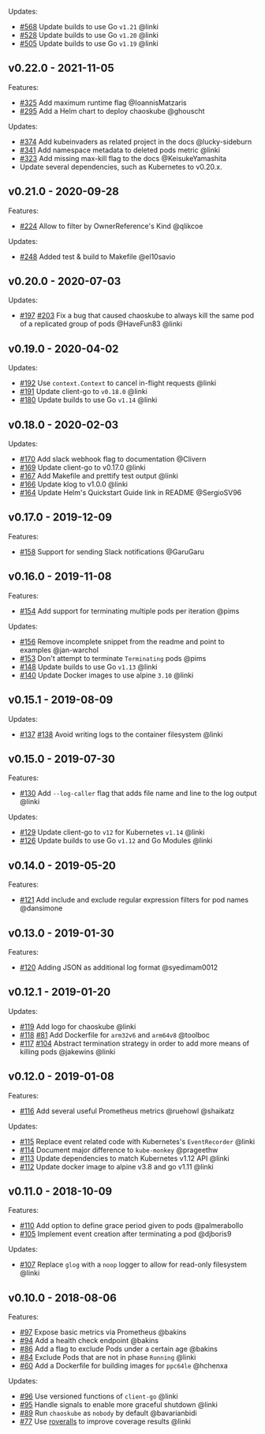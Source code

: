   Updates:
  * [#568](https://github.com/linki/chaoskube/pull/568) Update builds to use Go `v1.21` @linki
  * [#528](https://github.com/linki/chaoskube/pull/528) Update builds to use Go `v1.20` @linki
  * [#505](https://github.com/linki/chaoskube/pull/505) Update builds to use Go `v1.19` @linki

## v0.22.0 - 2021-11-05

  Features:
  * [#325](https://github.com/linki/chaoskube/pull/325) Add maximum runtime flag @IoannisMatzaris
  * [#295](https://github.com/linki/chaoskube/pull/295) Add a Helm chart to deploy chaoskube @ghouscht

  Updates:
  * [#374](https://github.com/linki/chaoskube/pull/374) Add kubeinvaders as related project in the docs @lucky-sideburn
  * [#341](https://github.com/linki/chaoskube/pull/341) Add namespace metadata to deleted pods metric @linki
  * [#323](https://github.com/linki/chaoskube/pull/323) Add missing max-kill flag to the docs @KeisukeYamashita
  * Update several dependencies, such as Kubernetes to v0.20.x.

## v0.21.0 - 2020-09-28

  Features:
  * [#224](https://github.com/linki/chaoskube/pull/224) Allow to filter by OwnerReference's Kind @qlikcoe

  Updates:
  * [#248](https://github.com/linki/chaoskube/pull/248) Added test & build to Makefile @el10savio

## v0.20.0 - 2020-07-03

  Updates:
  * [#197](https://github.com/linki/chaoskube/pull/197) [#203](https://github.com/linki/chaoskube/pull/203) Fix a bug that caused chaoskube to always kill the same pod of a replicated group of pods @HaveFun83 @linki

## v0.19.0 - 2020-04-02

  Updates:
  * [#192](https://github.com/linki/chaoskube/pull/192) Use `context.Context` to cancel in-flight requests @linki
  * [#191](https://github.com/linki/chaoskube/pull/191) Update client-go to `v0.18.0` @linki
  * [#180](https://github.com/linki/chaoskube/pull/180) Update builds to use Go `v1.14` @linki

## v0.18.0 - 2020-02-03

  Updates:
  * [#170](https://github.com/linki/chaoskube/pull/170) Add slack webhook flag to documentation @Clivern
  * [#169](https://github.com/linki/chaoskube/pull/169) Update client-go to v0.17.0 @linki
  * [#167](https://github.com/linki/chaoskube/pull/167) Add Makefile and prettify test output @linki
  * [#166](https://github.com/linki/chaoskube/pull/166) Update klog to v1.0.0 @linki
  * [#164](https://github.com/linki/chaoskube/pull/164) Update Helm's Quickstart Guide link in README @SergioSV96

## v0.17.0 - 2019-12-09

  Features:
  * [#158](https://github.com/linki/chaoskube/pull/158) Support for sending Slack notifications @GaruGaru

## v0.16.0 - 2019-11-08

  Features:
  * [#154](https://github.com/linki/chaoskube/pull/154) Add support for terminating multiple pods per iteration @pims

  Updates:
  * [#156](https://github.com/linki/chaoskube/pull/156) Remove incomplete snippet from the readme and point to examples @jan-warchol
  * [#153](https://github.com/linki/chaoskube/pull/153) Don't attempt to terminate `Terminating` pods @pims
  * [#148](https://github.com/linki/chaoskube/pull/148) Update builds to use Go `v1.13` @linki
  * [#140](https://github.com/linki/chaoskube/pull/140) Update Docker images to use alpine `3.10` @linki

## v0.15.1 - 2019-08-09

  Updates:
  * [#137](https://github.com/linki/chaoskube/pull/137) [#138](https://github.com/linki/chaoskube/pull/138) Avoid writing logs to the container filesystem @linki

## v0.15.0 - 2019-07-30

  Features:
  * [#130](https://github.com/linki/chaoskube/pull/130) Add `--log-caller` flag that adds file name and line to the log output @linki

  Updates:
  * [#129](https://github.com/linki/chaoskube/pull/129) Update client-go to `v12` for Kubernetes `v1.14` @linki
  * [#126](https://github.com/linki/chaoskube/pull/126) Update builds to use Go `v1.12` and Go Modules @linki

## v0.14.0 - 2019-05-20

  Features:
  * [#121](https://github.com/linki/chaoskube/pull/121) Add include and exclude regular expression filters for pod names @dansimone

## v0.13.0 - 2019-01-30

  Features:
  * [#120](https://github.com/linki/chaoskube/pull/120) Adding JSON as additional log format @syedimam0012

## v0.12.1 - 2019-01-20

  Updates:
  * [#119](https://github.com/linki/chaoskube/pull/119) Add logo for chaoskube @linki
  * [#118](https://github.com/linki/chaoskube/pull/118) [#81](https://github.com/linki/chaoskube/pull/81) Add Dockerfile for `arm32v6` and `arm64v8` @toolboc
  * [#117](https://github.com/linki/chaoskube/pull/117) [#104](https://github.com/linki/chaoskube/pull/104) Abstract termination strategy in order to add more means of killing pods @jakewins @linki

## v0.12.0 - 2019-01-08

  Features:
  * [#116](https://github.com/linki/chaoskube/pull/116) Add several useful Prometheus metrics @ruehowl @shaikatz

  Updates:
  * [#115](https://github.com/linki/chaoskube/pull/115) Replace event related code with Kubernetes's `EventRecorder` @linki
  * [#114](https://github.com/linki/chaoskube/pull/114) Document major difference to `kube-monkey` @prageethw
  * [#113](https://github.com/linki/chaoskube/pull/113) Update dependencies to match Kubernetes v1.12 API @linki
  * [#112](https://github.com/linki/chaoskube/pull/112) Update docker image to alpine v3.8 and go v1.11 @linki

## v0.11.0 - 2018-10-09

  Features:
  * [#110](https://github.com/linki/chaoskube/pull/110) Add option to define grace period given to pods @palmerabollo
  * [#105](https://github.com/linki/chaoskube/pull/105) Implement event creation after terminating a pod @djboris9

  Updates:
  * [#107](https://github.com/linki/chaoskube/pull/107) Replace `glog` with a `noop` logger to allow for read-only filesystem @linki

## v0.10.0 - 2018-08-06

  Features:
  * [#97](https://github.com/linki/chaoskube/pull/97) Expose basic metrics via Prometheus @bakins
  * [#94](https://github.com/linki/chaoskube/pull/94) Add a health check endpoint @bakins
  * [#86](https://github.com/linki/chaoskube/pull/86) Add a flag to exclude Pods under a certain age @bakins
  * [#84](https://github.com/linki/chaoskube/pull/84) Exclude Pods that are not in phase `Running` @linki
  * [#60](https://github.com/linki/chaoskube/pull/60) Add a Dockerfile for building images for `ppc64le` @hchenxa

  Updates:
  * [#96](https://github.com/linki/chaoskube/pull/96) Use versioned functions of `client-go` @linki
  * [#95](https://github.com/linki/chaoskube/pull/95) Handle signals to enable more graceful shutdown @linki
  * [#89](https://github.com/linki/chaoskube/pull/89) Run `chaoskube` as `nobody` by default @bavarianbidi
  * [#77](https://github.com/linki/chaoskube/pull/77) Use [roveralls](https://github.com/lawrencewoodman/roveralls) to improve coverage results @linki
